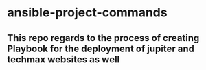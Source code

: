 # ansible-project-commands

## This repo regards to the process of creating Playbook for the deployment of jupiter  and techmax websites as well
